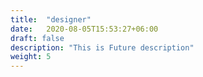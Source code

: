 ```yaml
---
title:  "designer"
date:   2020-08-05T15:53:27+06:00
draft: false
description: "This is Future description"
weight: 5
---
```

